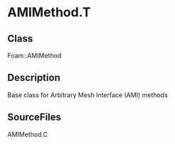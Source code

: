 # AMIMethod.T 
## Class
Foam::AMIMethod

## Description
Base class for Arbitrary Mesh Interface (AMI) methods

## SourceFiles
AMIMethod.C

